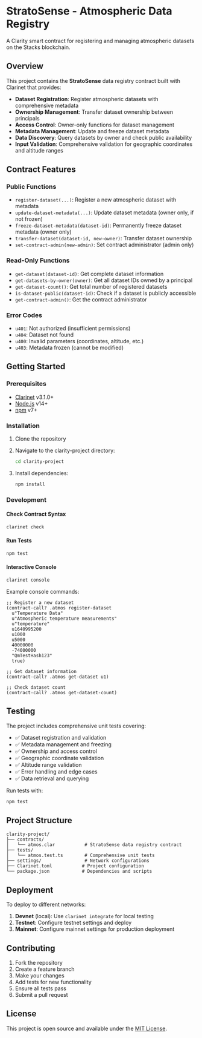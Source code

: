 # StratoSense - Atmospheric Data Registry

A Clarity smart contract for registering and managing atmospheric datasets on the Stacks blockchain.

## Overview

This project contains the **StratoSense** data registry contract built with Clarinet that provides:

- **Dataset Registration**: Register atmospheric datasets with comprehensive metadata
- **Ownership Management**: Transfer dataset ownership between principals
- **Access Control**: Owner-only functions for dataset management
- **Metadata Management**: Update and freeze dataset metadata
- **Data Discovery**: Query datasets by owner and check public availability
- **Input Validation**: Comprehensive validation for geographic coordinates and altitude ranges

## Contract Features

### Public Functions

- `register-dataset(...)`: Register a new atmospheric dataset with metadata
- `update-dataset-metadata(...)`: Update dataset metadata (owner only, if not frozen)
- `freeze-dataset-metadata(dataset-id)`: Permanently freeze dataset metadata (owner only)
- `transfer-dataset(dataset-id, new-owner)`: Transfer dataset ownership
- `set-contract-admin(new-admin)`: Set contract administrator (admin only)

### Read-Only Functions

- `get-dataset(dataset-id)`: Get complete dataset information
- `get-datasets-by-owner(owner)`: Get all dataset IDs owned by a principal
- `get-dataset-count()`: Get total number of registered datasets
- `is-dataset-public(dataset-id)`: Check if a dataset is publicly accessible
- `get-contract-admin()`: Get the contract administrator

### Error Codes

- `u401`: Not authorized (insufficient permissions)
- `u404`: Dataset not found
- `u400`: Invalid parameters (coordinates, altitude, etc.)
- `u403`: Metadata frozen (cannot be modified)

## Getting Started

### Prerequisites

- [Clarinet](https://docs.hiro.so/stacks/clarinet) v3.1.0+
- [Node.js](https://nodejs.org/) v14+
- [npm](https://www.npmjs.com/) v7+

### Installation

1. Clone the repository
2. Navigate to the clarity-project directory:
   ```bash
   cd clarity-project
   ```

3. Install dependencies:
   ```bash
   npm install
   ```

### Development

#### Check Contract Syntax
```bash
clarinet check
```

#### Run Tests
```bash
npm test
```

#### Interactive Console
```bash
clarinet console
```

Example console commands:
```clarity
;; Register a new dataset
(contract-call? .atmos register-dataset
  u"Temperature Data"
  u"Atmospheric temperature measurements"
  u"temperature"
  u1640995200
  u1000
  u5000
  40000000
  -74000000
  "QmTestHash123"
  true)

;; Get dataset information
(contract-call? .atmos get-dataset u1)

;; Check dataset count
(contract-call? .atmos get-dataset-count)
```

## Testing

The project includes comprehensive unit tests covering:

- ✅ Dataset registration and validation
- ✅ Metadata management and freezing
- ✅ Ownership and access control
- ✅ Geographic coordinate validation
- ✅ Altitude range validation
- ✅ Error handling and edge cases
- ✅ Data retrieval and querying

Run tests with:
```bash
npm test
```

## Project Structure

```
clarity-project/
├── contracts/
│   └── atmos.clar           # StratoSense data registry contract
├── tests/
│   └── atmos.test.ts        # Comprehensive unit tests
├── settings/                # Network configurations
├── Clarinet.toml           # Project configuration
└── package.json            # Dependencies and scripts
```

## Deployment

To deploy to different networks:

1. **Devnet** (local): Use `clarinet integrate` for local testing
2. **Testnet**: Configure testnet settings and deploy
3. **Mainnet**: Configure mainnet settings for production deployment

## Contributing

1. Fork the repository
2. Create a feature branch
3. Make your changes
4. Add tests for new functionality
5. Ensure all tests pass
6. Submit a pull request

## License

This project is open source and available under the [MIT License](LICENSE).
